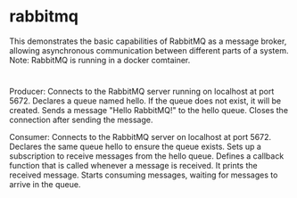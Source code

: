 # rabbitmq
This demonstrates the basic capabilities of RabbitMQ as a message broker, allowing asynchronous communication between different parts of a system. Note: RabbitMQ is running in a docker comtainer.

# 
Producer:
Connects to the RabbitMQ server running on localhost at port 5672.
Declares a queue named hello. If the queue does not exist, it will be created.
Sends a message "Hello RabbitMQ!" to the hello queue.
Closes the connection after sending the message.

Consumer:
Connects to the RabbitMQ server on localhost at port 5672.
Declares the same queue hello to ensure the queue exists.
Sets up a subscription to receive messages from the hello queue.
Defines a callback function that is called whenever a message is received. It prints the received message.
Starts consuming messages, waiting for messages to arrive in the queue.